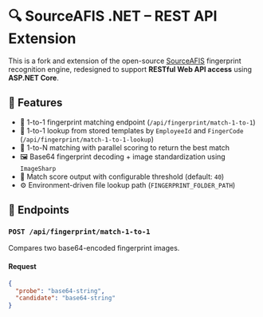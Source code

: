 # 🔍 SourceAFIS .NET – REST API Extension

This is a fork and extension of the open-source [SourceAFIS](https://github.com/robertvazan/sourceafis-net) fingerprint recognition engine, redesigned to support **RESTful Web API access** using **ASP.NET Core**.

## 📌 Features

- 🧬 1-to-1 fingerprint matching endpoint (`/api/fingerprint/match-1-to-1`)
- 📂 1-to-1 lookup from stored templates by `EmployeeId` and `FingerCode` (`/api/fingerprint/match-1-to-1-lookup`)
- 🧠 1-to-N matching with parallel scoring to return the best match
- 🖼️ Base64 fingerprint decoding + image standardization using `ImageSharp`
- 🧾 Match score output with configurable threshold (default: `40`)
- ⚙️ Environment-driven file lookup path (`FINGERPRINT_FOLDER_PATH`)

## 🚀 Endpoints

### `POST /api/fingerprint/match-1-to-1`
Compares two base64-encoded fingerprint images.

#### Request
```json
{
  "probe": "base64-string",
  "candidate": "base64-string"
}

